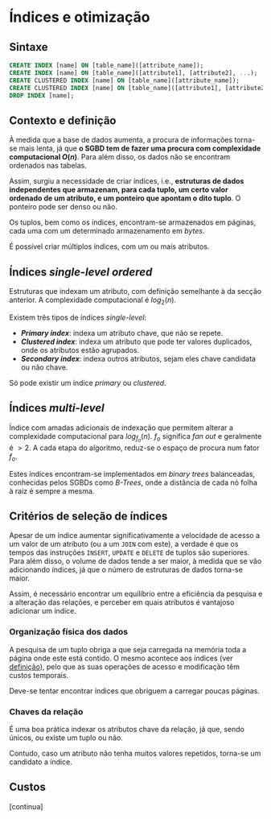 # Índices e otimização
## Sintaxe
```sql
CREATE INDEX [name] ON [table_name]([attribute_name]);
CREATE INDEX [name] ON [table_name]([attribute1], [attribute2], ...);
CREATE CLUSTERED INDEX [name] ON [table_name]([attribute_name]);
CREATE CLUSTERED INDEX [name] ON [table_name]([attribute1], [attribute2], ...);
DROP INDEX [name];
```

## Contexto e definição
À medida que a base de dados aumenta, a procura de informações torna-se mais lenta, já que **o SGBD tem de fazer uma procura com complexidade computacional $O(n)$**. Para além disso, os dados não se encontram ordenados nas tabelas.

Assim, surgiu a necessidade de criar índices, i.e., **estruturas de dados independentes que armazenam, para cada tuplo, um certo valor ordenado de um atributo, e um ponteiro que apontam o dito tuplo**. O ponteiro pode ser denso ou não.

Os tuplos, bem como os índices, encontram-se armazenados em páginas, cada uma com um determinado armazenamento em *bytes*.

É possível criar múltiplos índices, com um ou mais atributos.

## Índices *single-level ordered*
Estruturas que indexam um atributo, com definição semelhante à da secção anterior. A complexidade computacional é $log_2(n)$.

Existem três tipos de índices *single-level*:
- ***Primary index***: indexa um atributo chave, que não se repete.
- ***Clustered index***: indexa um atributo que pode ter valores duplicados, onde os atributos estão agrupados.
- ***Secondary index***: indexa outros atributos, sejam eles chave candidata ou não chave.

Só pode existir um índice *primary* ou *clustered*.

## Índices *multi-level*
Índice com amadas adicionais de indexação que permitem alterar a complexidade computacional para $log_{f_o}(n)$. $f_o$ significa *fan out* e geralmente é $>2$. A cada etapa do algoritmo, reduz-se o espaço de procura num fator $f_o$.

Estes índices encontram-se implementados em *binary trees* balanceadas, conhecidas pelos SGBDs como *B-Trees*, onde a distância de cada nó folha à raiz é sempre a mesma.

## Critérios de seleção de índices
Apesar de um índice aumentar significativamente a velocidade de acesso a um valor de um atributo (ou a um `JOIN` com este), a verdade é que os tempos das instruções `INSERT`, `UPDATE` e `DELETE` de tuplos são superiores. Para além disso, o volume de dados tende a ser maior, à medida que se vão adicionando índices, já que o número de estruturas de dados torna-se maior.

Assim, é necessário encontrar um equilíbrio entre a eficiência da pesquisa e a alteração das relações, e perceber em quais atributos é vantajoso adicionar um índice.

### Organização física dos dados
A pesquisa de um tuplo obriga a que seja carregada na memória toda a página onde este está contido. O mesmo acontece aos índices (ver [definição](#contexto-e-definição)), pelo que as suas operações de acesso e modificação têm custos temporais.

Deve-se tentar encontrar índices que obriguem a carregar poucas páginas.

### Chaves da relação
É uma boa prática indexar os atributos chave da relação, já que, sendo únicos, ou existe um tuplo ou não.

Contudo, caso um atributo não tenha muitos valores repetidos, torna-se um candidato a índice.

## Custos
[continua]